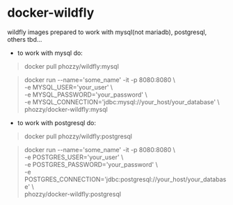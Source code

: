 # docker-wildfly

wildfly images prepared to work with mysql(not mariadb), postgresql, others tbd...

* to work with mysql do:

> docker pull phozzy/wildfly:mysql

> docker run --name='some_name' -it -p 8080:8080 &#92;  
> -e MYSQL_USER='your_user' &#92;  
> -e MYSQL_PASSWORD='your_password' &#92;  
> -e MYSQL_CONNECTION='jdbc:mysql://your_host/your_database' &#92;  
> phozzy/docker-wildfly:mysql

* to work with postgresql do:

> docker pull phozzy/wildfly:postgresql

> docker run --name='some_name' -it -p 8080:8080 &#92;  
> -e POSTGRES_USER='your_user' &#92;  
> -e POSTGRES_PASSWORD='your_password' &#92;  
> -e POSTGRES_CONNECTION='jdbc:postgresql://your_host/your_database' &#92;  
> phozzy/docker-wildfly:postgresql
